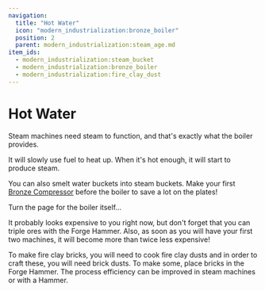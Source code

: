 ```yaml
---
navigation:
  title: "Hot Water"
  icon: "modern_industrialization:bronze_boiler"
  position: 2
  parent: modern_industrialization:steam_age.md
item_ids:
  - modern_industrialization:steam_bucket
  - modern_industrialization:bronze_boiler
  - modern_industrialization:fire_clay_dust
---
```


# Hot Water

Steam machines need steam to function, and that's exactly what the boiler provides.

It will slowly use fuel to heat up. When it's hot enough, it will start to produce steam.

You can also smelt water buckets into steam buckets. Make your first [Bronze Compressor](steam_machines.md) before the boiler to save a lot on the plates!

Turn the page for the boiler itself...

<Recipe id="modern_industrialization:vanilla_recipes/steam_bucket" />

It probably looks expensive to you right now, but don't forget that you can triple ores with the Forge Hammer. Also, as soon as you will have your first two machines, it will become more than twice less expensive!

<Recipe id="modern_industrialization:steam_age/bronze/boiler_asbl" />

To make fire clay bricks, you will need to cook fire clay dusts and in order to craft these, you will need brick dusts. To make some, place bricks in the Forge Hammer. The process efficiency can be improved in steam machines or with a Hammer.

<Recipe id="modern_industrialization:materials/fire_clay_dust" />

